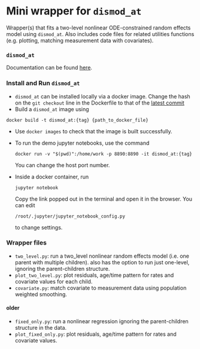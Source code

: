 # Mini wrapper for `dismod_at`

Wrapper(s) that fits a two-level nonlinear ODE-constrained random effects model using `dismod_at`.
Also includes code files for related utilities functions (e.g. plotting, matching measurement data with covariates).

### `dismod_at`
Documentation can be found [here](https://bradbell.github.io/dismod_at/doc/dismod_at.htm).

### Install and Run `dismod_at`
* `dismod_at` can be installed locally via a docker image.
   Change the hash on the `git checkout` line in the Dockerfile to that of the
   [latest commit](https://github.com/bradbell/dismod_at/commits/master)
*  Build a `dismod_at` image using
  ```
  docker build -t dismod_at:{tag} {path_to_docker_file}
  ```
*  Use `docker images` to check that the image is built successfully.
*  To run the demo jupyter notebooks, use the command
   ```
   docker run -v "$(pwd)":/home/work -p 8890:8890 -it dismod_at:{tag}
   ```
   You can change the host port number.

* Inside a docker container, run
  ```
  jupyter notebook
  ```
  Copy the link popped out in the terminal and open it in the browser.
  You can edit
  ```
  /root/.jupyter/jupyter_notebook_config.py
  ```
  to change settings.

### Wrapper files

* `two_level.py`: run a two_level nonlinear random effects model (i.e. one parent
   with multiple children). also has the option to run just one-level,
   ignoring the parent-children structure.
* `plot_two_level.py`: plot residuals, age/time pattern for rates and covariate values for each child.
* `covariate.py`: match covariate to measurement data using population weighted smoothing.

#### older
* `fixed_only.py`: run a nonlinear regression ignoring the parent-children structure in the data.
* `plot_fixed_only.py`: plot residuals, age/time pattern for rates and covariate values.
